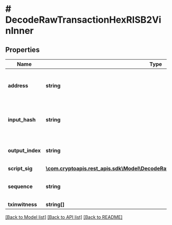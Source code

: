 # # DecodeRawTransactionHexRISB2VinInner

## Properties

Name | Type | Description | Notes
------------ | ------------- | ------------- | -------------
**address** | **string** | Represents the address which send/receive the amount. | [optional]
**input_hash** | **string** | Represents the transaction inputs&#39; indentifier. | [optional]
**output_index** | **string** | Defines the output index of a transaction. | [optional]
**script_sig** | [**\com.cryptoapis.rest_apis.sdk\Model\DecodeRawTransactionHexRISBVinInnerScriptSig**](DecodeRawTransactionHexRISBVinInnerScriptSig.md) |  |
**sequence** | **string** | Represents the script sequence number. | [optional]
**txinwitness** | **string[]** |  | [optional]

[[Back to Model list]](../../README.md#models) [[Back to API list]](../../README.md#endpoints) [[Back to README]](../../README.md)
